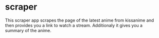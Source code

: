 # scraper

This scraper app scrapes the page of the latest anime from kissanime and then provides you a link to watch a stream. Additionaly it gives you a summary of the anime.
